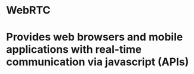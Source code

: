 # WebRTC

# Provides web browsers and mobile applications with real-time communication via javascript (APIs)
